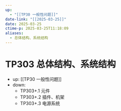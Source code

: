 ```yaml
---
up:
  - "[[TP30 一般性问题]]"
date-link: "[[2025-03-25]]"
date: 2025-03-25
ctime-p: 2025-03-25T11:18:09
aliases:
  - 总体结构、系统结构
---
```


# TP303 总体结构、系统结构

- up: [[TP30 一般性问题]]
- down:	
	- TP303+.1 元件
	- TP303+.2 插件、机架
	- TP303+.3 电源系统
	
